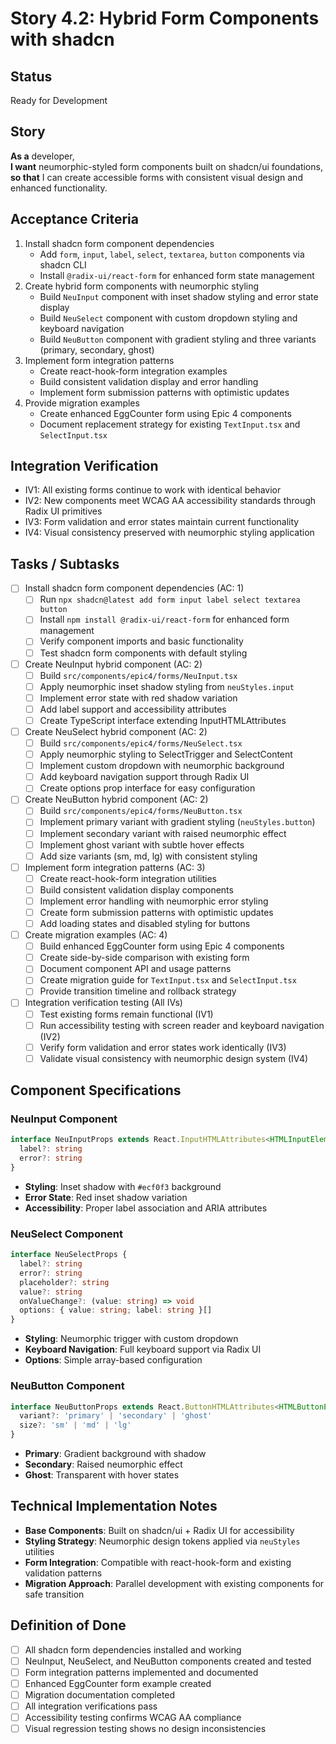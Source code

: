 # Story 4.2: Hybrid Form Components with shadcn

## Status  
Ready for Development

## Story
**As a** developer,  
**I want** neumorphic-styled form components built on shadcn/ui foundations,  
**so that** I can create accessible forms with consistent visual design and enhanced functionality.

## Acceptance Criteria
1. Install shadcn form component dependencies
   - Add `form`, `input`, `label`, `select`, `textarea`, `button` components via shadcn CLI
   - Install `@radix-ui/react-form` for enhanced form state management
2. Create hybrid form components with neumorphic styling
   - Build `NeuInput` component with inset shadow styling and error state display
   - Build `NeuSelect` component with custom dropdown styling and keyboard navigation
   - Build `NeuButton` component with gradient styling and three variants (primary, secondary, ghost)
3. Implement form integration patterns
   - Create react-hook-form integration examples
   - Build consistent validation display and error handling
   - Implement form submission patterns with optimistic updates
4. Provide migration examples
   - Create enhanced EggCounter form using Epic 4 components
   - Document replacement strategy for existing `TextInput.tsx` and `SelectInput.tsx`

## Integration Verification
- IV1: All existing forms continue to work with identical behavior
- IV2: New components meet WCAG AA accessibility standards through Radix UI primitives
- IV3: Form validation and error states maintain current functionality
- IV4: Visual consistency preserved with neumorphic styling application

## Tasks / Subtasks
- [ ] Install shadcn form component dependencies (AC: 1)
  - [ ] Run `npx shadcn@latest add form input label select textarea button`
  - [ ] Install `npm install @radix-ui/react-form` for enhanced form management
  - [ ] Verify component imports and basic functionality
  - [ ] Test shadcn form components with default styling
- [ ] Create NeuInput hybrid component (AC: 2)
  - [ ] Build `src/components/epic4/forms/NeuInput.tsx`
  - [ ] Apply neumorphic inset shadow styling from `neuStyles.input`
  - [ ] Implement error state with red shadow variation
  - [ ] Add label support and accessibility attributes
  - [ ] Create TypeScript interface extending InputHTMLAttributes
- [ ] Create NeuSelect hybrid component (AC: 2)
  - [ ] Build `src/components/epic4/forms/NeuSelect.tsx`
  - [ ] Apply neumorphic styling to SelectTrigger and SelectContent
  - [ ] Implement custom dropdown with neumorphic background
  - [ ] Add keyboard navigation support through Radix UI
  - [ ] Create options prop interface for easy configuration
- [ ] Create NeuButton hybrid component (AC: 2)
  - [ ] Build `src/components/epic4/forms/NeuButton.tsx`
  - [ ] Implement primary variant with gradient styling (`neuStyles.button`)
  - [ ] Implement secondary variant with raised neumorphic effect
  - [ ] Implement ghost variant with subtle hover effects
  - [ ] Add size variants (sm, md, lg) with consistent styling
- [ ] Implement form integration patterns (AC: 3)
  - [ ] Create react-hook-form integration utilities
  - [ ] Build consistent validation display components
  - [ ] Implement error handling with neumorphic error styling
  - [ ] Create form submission patterns with optimistic updates
  - [ ] Add loading states and disabled styling for buttons
- [ ] Create migration examples (AC: 4)
  - [ ] Build enhanced EggCounter form using Epic 4 components
  - [ ] Create side-by-side comparison with existing form
  - [ ] Document component API and usage patterns
  - [ ] Create migration guide for `TextInput.tsx` and `SelectInput.tsx`
  - [ ] Provide transition timeline and rollback strategy
- [ ] Integration verification testing (All IVs)
  - [ ] Test existing forms remain functional (IV1)
  - [ ] Run accessibility testing with screen reader and keyboard navigation (IV2)
  - [ ] Verify form validation and error states work identically (IV3)
  - [ ] Validate visual consistency with neumorphic design system (IV4)

## Component Specifications

### NeuInput Component
```typescript
interface NeuInputProps extends React.InputHTMLAttributes<HTMLInputElement> {
  label?: string
  error?: string
}
```
- **Styling**: Inset shadow with `#ecf0f3` background
- **Error State**: Red inset shadow variation
- **Accessibility**: Proper label association and ARIA attributes

### NeuSelect Component  
```typescript
interface NeuSelectProps {
  label?: string
  error?: string
  placeholder?: string
  value?: string
  onValueChange?: (value: string) => void
  options: { value: string; label: string }[]
}
```
- **Styling**: Neumorphic trigger with custom dropdown
- **Keyboard Navigation**: Full keyboard support via Radix UI
- **Options**: Simple array-based configuration

### NeuButton Component
```typescript
interface NeuButtonProps extends React.ButtonHTMLAttributes<HTMLButtonElement> {
  variant?: 'primary' | 'secondary' | 'ghost'
  size?: 'sm' | 'md' | 'lg'
}
```
- **Primary**: Gradient background with shadow
- **Secondary**: Raised neumorphic effect
- **Ghost**: Transparent with hover states

## Technical Implementation Notes
- **Base Components**: Built on shadcn/ui + Radix UI for accessibility
- **Styling Strategy**: Neumorphic design tokens applied via `neuStyles` utilities
- **Form Integration**: Compatible with react-hook-form and existing validation patterns
- **Migration Approach**: Parallel development with existing components for safe transition

## Definition of Done
- [ ] All shadcn form dependencies installed and working
- [ ] NeuInput, NeuSelect, and NeuButton components created and tested
- [ ] Form integration patterns implemented and documented
- [ ] Enhanced EggCounter form example created
- [ ] Migration documentation completed
- [ ] All integration verifications pass
- [ ] Accessibility testing confirms WCAG AA compliance
- [ ] Visual regression testing shows no design inconsistencies